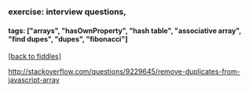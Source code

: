 ### exercise: interview questions, 
#### tags: ["arrays", "hasOwnProperty", "hash table", "associative array", "find dupes", "dupes", "fibonacci"]
<a href="/fiddles/index.html">[back to fiddles]</a>

<a href="http://stackoverflow.com/questions/9229645/remove-duplicates-from-javascript-array">http://stackoverflow.com/questions/9229645/remove-duplicates-from-javascript-array</a>